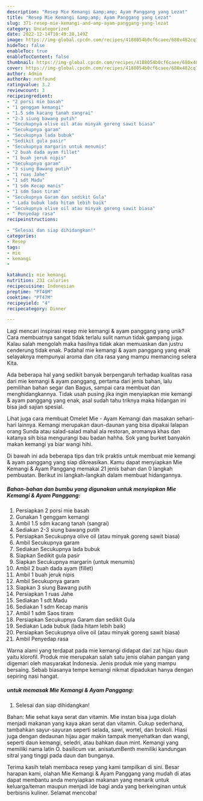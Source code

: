 ```yaml
---
description: "Resep Mie Kemangi &amp;amp; Ayam Panggang yang Lezat"
title: "Resep Mie Kemangi &amp;amp; Ayam Panggang yang Lezat"
slug: 371-resep-mie-kemangi-and-amp-ayam-panggang-yang-lezat
category: Uncategorized
date: 2022-12-14T10:49:28.149Z
image: https://img-global.cpcdn.com/recipes/4188054b0cf6caee/680x482cq70/mie-kemangi-ayam-panggang-foto-resep-utama.jpg
hideToc: false
enableToc: true
enableTocContent: false
thumbnail: https://img-global.cpcdn.com/recipes/4188054b0cf6caee/680x482cq70/mie-kemangi-ayam-panggang-foto-resep-utama.jpg
cover: https://img-global.cpcdn.com/recipes/4188054b0cf6caee/680x482cq70/mie-kemangi-ayam-panggang-foto-resep-utama.jpg
author: Admin
authorAv: notfound
ratingvalue: 3.2
reviewcount: 3
recipeingredient:
- "2 porsi mie basah"
- "1 genggam kemangi"
- "1.5 sdm kacang tanah sangrai"
- "2-3 siung bawang putih"
- "Secukupnya olive oil atau minyak goreng sawit biasa"
- "Secukupnya garam"
- "Secukupnya lada bubuk"
- "Sedikit gula pasir"
- "Secukupnya margarin untuk menumis"
- "2 buah dada ayam fillet"
- "1 buah jeruk nipis"
- "Secukupnya garam"
- "3 siung Bawang putih"
- "1 ruas Jahe"
- "1 sdt Madu"
- "1 sdm Kecap manis"
- "1 sdm Saos tiram"
- "Secukupnya Garam dan sedikit Gula"
- " Lada bubuk lada hitam lebih baik"
- "Secukupnya olive oil atau minyak goreng sawit biasa"
- " Penyedap rasa"
recipeinstructions:

- "Selesai dan siap dihidangkan!"
categories:
- Resep
tags:
- mie
- kemangi
- 

katakunci: mie kemangi  
nutrition: 231 calories
recipecuisine: Indonesian
preptime: "PT40M"
cooktime: "PT47M"
recipeyield: "4"
recipecategory: Dinner

---
```





Lagi mencari inspirasi resep mie kemangi &amp; ayam panggang yang unik? Cara membuatnya sangat tidak terlalu sulit namun tidak gampang juga. Kalau salah mengolah maka hasilnya tidak akan memuaskan dan justru cenderung tidak enak. Padahal mie kemangi &amp; ayam panggang yang enak selayaknya mempunyai aroma dan cita rasa yang mampu memancing selera Kita.





Ada beberapa hal yang sedikit banyak berpengaruh terhadap kualitas rasa dari mie kemangi &amp; ayam panggang, pertama dari jenis bahan, lalu pemilihan bahan segar dan Bagus, sampai cara membuat dan menghidangkannya. Tidak usah pusing jika ingin menyiapkan mie kemangi &amp; ayam panggang yang enak,      asal sudah tahu triknya maka hidangan ini bisa jadi sajian spesial.














Lihat juga cara membuat Omelet Mie - Ayam Kemangi dan masakan sehari-hari lainnya. Kemangi merupakan daun-daunan yang bisa dipakai lalapan orang Sunda atau salad-salad mahal ala restoran, aromanya khas dan katanya sih bisa mengurangi bau badan hahha. Sok yang burket banyakin makan kemangi ya biar wangi hihi.






Di bawah ini ada beberapa tips dan trik praktis untuk membuat mie kemangi &amp; ayam panggang yang siap dikreasikan. Kamu dapat menyiapkan Mie Kemangi &amp; Ayam Panggang memakai 21 jenis bahan dan 0 langkah pembuatan. Berikut ini langkah-langkah dalam membuat hidangannya.

<!--inarticleads1-->

##### Bahan-bahan dan bumbu yang digunakan untuk menyiapkan Mie Kemangi &amp; Ayam Panggang:

1. Persiapkan 2 porsi mie basah
1. Gunakan 1 genggam kemangi
1. Ambil 1.5 sdm kacang tanah (sangrai)
1. Sediakan 2-3 siung bawang putih
1. Persiapkan Secukupnya olive oil (atau minyak goreng sawit biasa)
1. Ambil Secukupnya garam
1. Sediakan Secukupnya lada bubuk
1. Siapkan Sedikit gula pasir
1. Siapkan Secukupnya margarin (untuk menumis)
1. Ambil 2 buah dada ayam (fillet)
1. Ambil 1 buah jeruk nipis
1. Ambil Secukupnya garam
1. Siapkan 3 siung Bawang putih
1. Persiapkan 1 ruas Jahe
1. Sediakan 1 sdt Madu
1. Sediakan 1 sdm Kecap manis
1. Ambil 1 sdm Saos tiram
1. Persiapkan Secukupnya Garam dan sedikit Gula
1. Sediakan  Lada bubuk (lada hitam lebih baik)
1. Persiapkan Secukupnya olive oil (atau minyak goreng sawit biasa)
1. Ambil  Penyedap rasa


Warna alami yang terdapat pada mie kemangi didapat dari zat hijau daun yaitu klorofil. Produk mie merupakan salah satu jenis olahan pangan yang digemari oleh masyarakat Indonesia. Jenis produk mie yang mampu bersaing. Sebab biasanya tempe kemangi nikmat dipadukan hanya dengan sepiring nasi hangat. 

<!--inarticleads2-->

#####  untuk memasak Mie Kemangi &amp; Ayam Panggang:


1. Selesai dan siap dihidangkan!

Bahan: Mie sehat kaya serat dan vitamin. Mie instan bisa juga diolah menjadi makanan yang kaya akan serat dan vitamin. Cukup sederhana, tambahkan sayur-sayuran seperti selada, sawi, wortel, dan brokoli. Hiasi juga dengan dedaunan hijau agar makin tampak menyehatkan dan wangi, seperti daun kemangi, seledri, atau bahkan daun mint. Kemangi yang memiliki nama latin O. basilicum var. anisatumBenth memiliki kandungan sitral yang tinggi pada daun dan bunganya. 

Terima kasih telah membaca resep yang kami tampilkan di sini. Besar harapan kami, olahan Mie Kemangi &amp; Ayam Panggang yang mudah di atas dapat membantu anda menyiapkan makanan yang menarik untuk keluarga/teman maupun menjadi ide bagi anda yang berkeinginan untuk berbisnis kuliner. Selamat mencoba!

